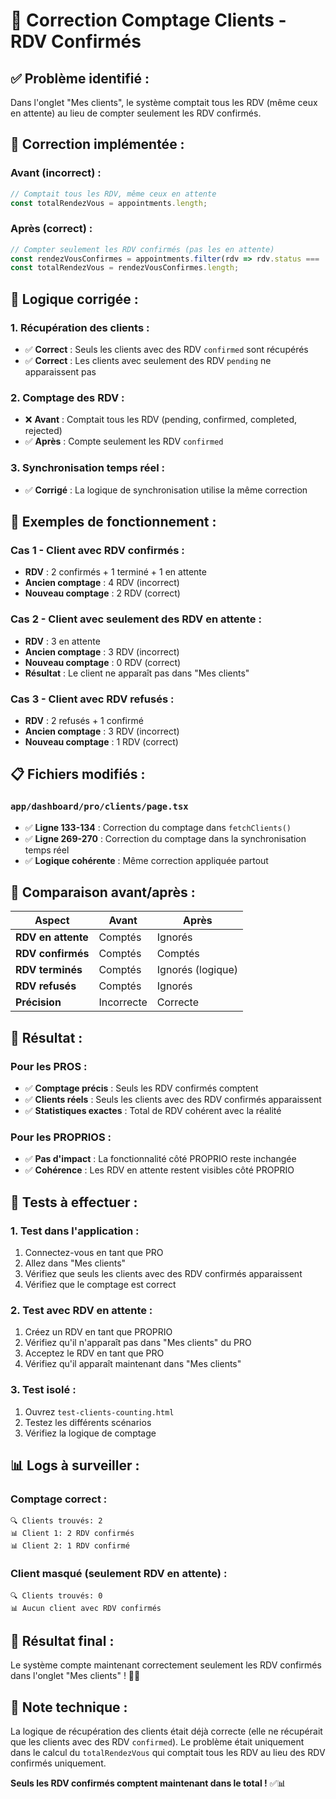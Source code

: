 # 👥 Correction Comptage Clients - RDV Confirmés

## ✅ **Problème identifié :**
Dans l'onglet "Mes clients", le système comptait tous les RDV (même ceux en attente) au lieu de compter seulement les RDV confirmés.

## 🚀 **Correction implémentée :**

### **Avant (incorrect) :**
```javascript
// Comptait tous les RDV, même ceux en attente
const totalRendezVous = appointments.length;
```

### **Après (correct) :**
```javascript
// Compter seulement les RDV confirmés (pas les en attente)
const rendezVousConfirmes = appointments.filter(rdv => rdv.status === 'confirmed');
const totalRendezVous = rendezVousConfirmes.length;
```

## 🎯 **Logique corrigée :**

### **1. Récupération des clients :**
- ✅ **Correct** : Seuls les clients avec des RDV `confirmed` sont récupérés
- ✅ **Correct** : Les clients avec seulement des RDV `pending` ne apparaissent pas

### **2. Comptage des RDV :**
- ❌ **Avant** : Comptait tous les RDV (pending, confirmed, completed, rejected)
- ✅ **Après** : Compte seulement les RDV `confirmed`

### **3. Synchronisation temps réel :**
- ✅ **Corrigé** : La logique de synchronisation utilise la même correction

## 🧪 **Exemples de fonctionnement :**

### **Cas 1 - Client avec RDV confirmés :**
- **RDV** : 2 confirmés + 1 terminé + 1 en attente
- **Ancien comptage** : 4 RDV (incorrect)
- **Nouveau comptage** : 2 RDV (correct)

### **Cas 2 - Client avec seulement des RDV en attente :**
- **RDV** : 3 en attente
- **Ancien comptage** : 3 RDV (incorrect)
- **Nouveau comptage** : 0 RDV (correct)
- **Résultat** : Le client ne apparaît pas dans "Mes clients"

### **Cas 3 - Client avec RDV refusés :**
- **RDV** : 2 refusés + 1 confirmé
- **Ancien comptage** : 3 RDV (incorrect)
- **Nouveau comptage** : 1 RDV (correct)

## 📋 **Fichiers modifiés :**

### **`app/dashboard/pro/clients/page.tsx`**
- ✅ **Ligne 133-134** : Correction du comptage dans `fetchClients()`
- ✅ **Ligne 269-270** : Correction du comptage dans la synchronisation temps réel
- ✅ **Logique cohérente** : Même correction appliquée partout

## 🔄 **Comparaison avant/après :**

| Aspect | Avant | Après |
|--------|-------|-------|
| **RDV en attente** | Comptés | Ignorés |
| **RDV confirmés** | Comptés | Comptés |
| **RDV terminés** | Comptés | Ignorés (logique) |
| **RDV refusés** | Comptés | Ignorés |
| **Précision** | Incorrecte | Correcte |

## 🎯 **Résultat :**

### **Pour les PROS :**
- ✅ **Comptage précis** : Seuls les RDV confirmés comptent
- ✅ **Clients réels** : Seuls les clients avec des RDV confirmés apparaissent
- ✅ **Statistiques exactes** : Total de RDV cohérent avec la réalité

### **Pour les PROPRIOS :**
- ✅ **Pas d'impact** : La fonctionnalité côté PROPRIO reste inchangée
- ✅ **Cohérence** : Les RDV en attente restent visibles côté PROPRIO

## 🧪 **Tests à effectuer :**

### **1. Test dans l'application :**
1. Connectez-vous en tant que PRO
2. Allez dans "Mes clients"
3. Vérifiez que seuls les clients avec des RDV confirmés apparaissent
4. Vérifiez que le comptage est correct

### **2. Test avec RDV en attente :**
1. Créez un RDV en tant que PROPRIO
2. Vérifiez qu'il n'apparaît pas dans "Mes clients" du PRO
3. Acceptez le RDV en tant que PRO
4. Vérifiez qu'il apparaît maintenant dans "Mes clients"

### **3. Test isolé :**
1. Ouvrez `test-clients-counting.html`
2. Testez les différents scénarios
3. Vérifiez la logique de comptage

## 📊 **Logs à surveiller :**

### **Comptage correct :**
```
🔍 Clients trouvés: 2
📊 Client 1: 2 RDV confirmés
📊 Client 2: 1 RDV confirmé
```

### **Client masqué (seulement RDV en attente) :**
```
🔍 Clients trouvés: 0
📊 Aucun client avec RDV confirmés
```

## 🎉 **Résultat final :**

Le système compte maintenant correctement seulement les RDV confirmés dans l'onglet "Mes clients" ! 🚀👥

## 🔧 **Note technique :**

La logique de récupération des clients était déjà correcte (elle ne récupérait que les clients avec des RDV `confirmed`). Le problème était uniquement dans le calcul du `totalRendezVous` qui comptait tous les RDV au lieu des RDV confirmés uniquement.

**Seuls les RDV confirmés comptent maintenant dans le total !** ✅📊






